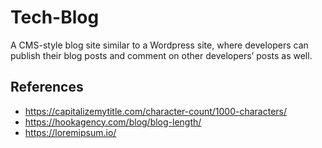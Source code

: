 # Tech-Blog
A CMS-style blog site similar to a Wordpress site, where developers can publish their blog posts and comment on other developers’ posts as well. 

## References
* https://capitalizemytitle.com/character-count/1000-characters/
* https://hookagency.com/blog/blog-length/
* https://loremipsum.io/

